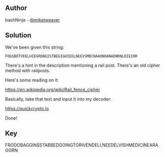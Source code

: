 ## Author
bashNinja - [@miketweaver](https://twitter.com/miketweaver)

## Solution
We've been given this string:

`FOGSBOTVEELHIEGRDBGISTBEGIGOIEDLNEEVSMDCNAAONOANADNRNLDIEIRR`

There's a hint in the description mentioning a rail post. There's an old cipher method with railposts. 

Here's some reading on it:

https://en.wikipedia.org/wiki/Rail_fence_cipher

Basically, take that text and input it into my decoder:

https://quickcrypto.io

Done!

## Key
FRODOBAGGINSSTABBEDGOINGTORIVENDELLNEEDELVISHMEDICINEARAGORN
